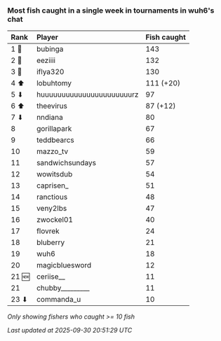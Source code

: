 ### Most fish caught in a single week in tournaments in wuh6's chat

| Rank  | Player                    | Fish caught |
|:------|:--------------------------|:------------|
| 1 🥇  | bubinga                   | 143         |
| 2 🥈  | eeziiii                   | 132         |
| 3 🥉  | iflya320                  | 130         |
| 4 ⬆   | lobuhtomy                 | 111 (+20)   |
| 5 ⬇   | huuuuuuuuuuuuuuuuuuuuuurz | 97          |
| 6 ⬆   | theevirus                 | 87 (+12)    |
| 7 ⬇   | nndiana                   | 80          |
| 8     | gorillapark               | 67          |
| 9     | teddbearcs                | 66          |
| 10    | mazzo_tv                  | 59          |
| 11    | sandwichsundays           | 57          |
| 12    | wowitsdub                 | 54          |
| 13    | caprisen_                 | 51          |
| 14    | ranctious                 | 48          |
| 15    | veny2lbs                  | 47          |
| 16    | zwockel01                 | 40          |
| 17    | flovrek                   | 24          |
| 18    | bluberry                  | 21          |
| 19    | wuh6                      | 18          |
| 20    | magicbluesword            | 12          |
| 21 🆕 | ceriise__                 | 11          |
| 21    | chubby_________           | 11          |
| 23 ⬇  | commanda_u                | 10          |

_Only showing fishers who caught >= 10 fish_

_Last updated at 2025-09-30 20:51:29 UTC_